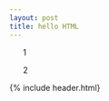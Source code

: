 ```yaml
---
layout: post
title: hello HTML 
---
```


<ol> 1 </ol>
<ol> 2</ol>

<div class="felx-container">
{% include header.html}
</div>